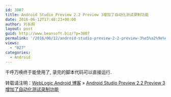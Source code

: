 ```yaml
---
id: 3807
title: Android Studio Preview 2.2 Preview 3增加了自动化测试录制功能
date: 2016-06-12T17:48:23+00:00
author: 刘长炯
layout: post
guid: http://www.beansoft.biz/?p=3807
permalink: '/2016/06/12/android-studio-preview-2-2-preview-3%e5%a2%9e%e5%8a%a0%e4%ba%86%e8%87%aa%e5%8a%a8%e5%8c%96%e6%b5%8b%e8%af%95%e5%bd%95%e5%88%b6%e5%8a%9f%e8%83%bd/'
views:
  - "827"
categories:
  - Android
---
```

千呼万唤终于能使用了, 录完的脚本代码可以直接运行.

转载请注明：[WebLogic Android 博客](http://www.beansoft.biz) &raquo; [Android Studio Preview 2.2 Preview 3增加了自动化测试录制功能](http://www.beansoft.biz/2016/06/12/android-studio-preview-2-2-preview-3%e5%a2%9e%e5%8a%a0%e4%ba%86%e8%87%aa%e5%8a%a8%e5%8c%96%e6%b5%8b%e8%af%95%e5%bd%95%e5%88%b6%e5%8a%9f%e8%83%bd/)